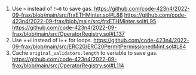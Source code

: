 1.	Use `>` instead of `!=0` to save gas.
https://github.com/code-423n4/2022-09-frax/blob/main/src/frxETHMinter.sol#L88
https://github.com/code-423n4/2022-09-frax/blob/main/src/frxETHMinter.sol#L95
https://github.com/code-423n4/2022-09-frax/blob/main/src/OperatorRegistry.sol#L137
2.	Use ++i instead of i++ for loops. 
https://github.com/code-423n4/2022-09-frax/blob/main/src/ERC20/ERC20PermitPermissionedMint.sol#L84
3.	Cache `original_validators.length` to variable to save gas.
https://github.com/code-423n4/2022-09-frax/blob/main/src/OperatorRegistry.sol#L114
